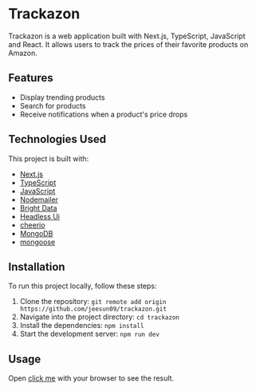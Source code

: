 # Trackazon

Trackazon is a web application built with Next.js, TypeScript, JavaScript and React. It allows users to track the prices of their favorite products on Amazon.

## Features

- Display trending products
- Search for products
- Receive notifications when a product's price drops

## Technologies Used

This project is built with:

- [Next.js](https://nextjs.org/)
- [TypeScript](https://www.typescriptlang.org/)
- [JavaScript](https://developer.mozilla.org/en-US/docs/Web/JavaScript/)
- [Nodemailer](https://nodemailer.com/about/)
- [Bright Data](https://brightdata.com/)
- [Headless Ui](https://headlessui.com/v1)
- [cheerio](https://cheerio.js.org/)
- [MongoDB](https://www.mongodb.com/)
- [mongoose](https://mongoosejs.com/)

## Installation

To run this project locally, follow these steps:

1. Clone the repository: `git remote add origin https://github.com/jeesun09/trackazon.git`
2. Navigate into the project directory: `cd trackazon`
3. Install the dependencies: `npm install`
4. Start the development server: `npm run dev`

## Usage

Open [click me](https://trackazon-h1grf7i6j-jeesuns-projects.vercel.app/) with your browser to see the result.

